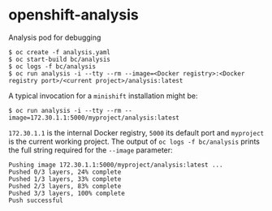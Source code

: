 # openshift-analysis
Analysis pod for debugging

```
$ oc create -f analysis.yaml
$ oc start-build bc/analysis
$ oc logs -f bc/analysis
$ oc run analysis -i --tty --rm --image=<Docker registry>:<Docker registry port>/<current project>/analysis:latest
```
A typical invocation for a `minishift` installation might be:
```
$ oc run analysis -i --tty --rm --image=172.30.1.1:5000/myproject/analysis:latest
```
`172.30.1.1` is the internal Docker registry, `5000` its default port and `myproject` is the current working project. The output of `oc logs -f bc/analysis` prints the full string required for the `--image` parameter:
```
Pushing image 172.30.1.1:5000/myproject/analysis:latest ...
Pushed 0/3 layers, 24% complete
Pushed 1/3 layers, 33% complete
Pushed 2/3 layers, 83% complete
Pushed 3/3 layers, 100% complete
Push successful
```
